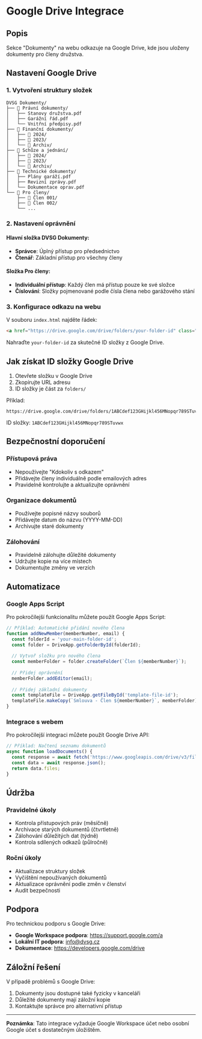 # Google Drive Integrace

## Popis
Sekce "Dokumenty" na webu odkazuje na Google Drive, kde jsou uloženy dokumenty pro členy družstva.

## Nastavení Google Drive

### 1. Vytvoření struktury složek
```
DVSG Dokumenty/
├── 📁 Právní dokumenty/
│   ├── Stanovy družstva.pdf
│   ├── Garážní řád.pdf
│   └── Vnitřní předpisy.pdf
├── 📁 Finanční dokumenty/
│   ├── 📁 2024/
│   ├── 📁 2023/
│   └── 📁 Archiv/
├── 📁 Schůze a jednání/
│   ├── 📁 2024/
│   ├── 📁 2023/
│   └── 📁 Archiv/
├── 📁 Technické dokumenty/
│   ├── Plány garáží.pdf
│   ├── Revizní zprávy.pdf
│   └── Dokumentace oprav.pdf
└── 📁 Pro členy/
    ├── 📁 Člen 001/
    ├── 📁 Člen 002/
    └── ...
```

### 2. Nastavení oprávnění

#### Hlavní složka DVSG Dokumenty:
- **Správce**: Úplný přístup pro předsednictvo
- **Čtenář**: Základní přístup pro všechny členy

#### Složka Pro členy:
- **Individuální přístup**: Každý člen má přístup pouze ke své složce
- **Číslování**: Složky pojmenované podle čísla člena nebo garážového stání

### 3. Konfigurace odkazu na webu

V souboru `index.html` najděte řádek:
```html
<a href="https://drive.google.com/drive/folders/your-folder-id" class="btn btn-primary btn-lg" target="_blank">
```

Nahraďte `your-folder-id` za skutečné ID složky z Google Drive.

## Jak získat ID složky Google Drive

1. Otevřete složku v Google Drive
2. Zkopírujte URL adresu
3. ID složky je část za `folders/`

Příklad:
```
https://drive.google.com/drive/folders/1ABCdef123GHijkl456MNopqr789STuvwx
```
ID složky: `1ABCdef123GHijkl456MNopqr789STuvwx`

## Bezpečnostní doporučení

### Přístupová práva
- Nepoužívejte "Kdokoliv s odkazem"
- Přidávejte členy individuálně podle emailových adres
- Pravidelně kontrolujte a aktualizujte oprávnění

### Organizace dokumentů
- Používejte popisné názvy souborů
- Přidávejte datum do názvu (YYYY-MM-DD)
- Archivujte staré dokumenty

### Zálohování
- Pravidelně zálohujte důležité dokumenty
- Udržujte kopie na více místech
- Dokumentujte změny ve verzích

## Automatizace

### Google Apps Script
Pro pokročilejší funkcionalitu můžete použít Google Apps Script:

```javascript
// Příklad: Automatické přidání nového člena
function addNewMember(memberNumber, email) {
  const folderId = 'your-main-folder-id';
  const folder = DriveApp.getFolderById(folderId);
  
  // Vytvoř složku pro nového člena
  const memberFolder = folder.createFolder(`Člen ${memberNumber}`);
  
  // Přidej oprávnění
  memberFolder.addEditor(email);
  
  // Přidej základní dokumenty
  const templateFile = DriveApp.getFileById('template-file-id');
  templateFile.makeCopy(`Smlouva - Člen ${memberNumber}`, memberFolder);
}
```

### Integrace s webem
Pro pokročilejší integraci můžete použít Google Drive API:

```javascript
// Příklad: Načtení seznamu dokumentů
async function loadDocuments() {
  const response = await fetch('https://www.googleapis.com/drive/v3/files?q=parents+in+\'folder-id\'&key=YOUR_API_KEY');
  const data = await response.json();
  return data.files;
}
```

## Údržba

### Pravidelné úkoly
- Kontrola přístupových práv (měsíčně)
- Archivace starých dokumentů (čtvrtletně)
- Zálohování důležitých dat (týdně)
- Kontrola sdílených odkazů (půlročně)

### Roční úkoly
- Aktualizace struktury složek
- Vyčištění nepoužívaných dokumentů
- Aktualizace oprávnění podle změn v členství
- Audit bezpečnosti

## Podpora

Pro technickou podporu s Google Drive:
- **Google Workspace podpora**: https://support.google.com/a
- **Lokální IT podpora**: info@dvsg.cz
- **Dokumentace**: https://developers.google.com/drive

## Záložní řešení

V případě problémů s Google Drive:
1. Dokumenty jsou dostupné také fyzicky v kanceláři
2. Důležité dokumenty mají záložní kopie
3. Kontaktujte správce pro alternativní přístup

---

**Poznámka**: Tato integrace vyžaduje Google Workspace účet nebo osobní Google účet s dostatečným úložištěm.
